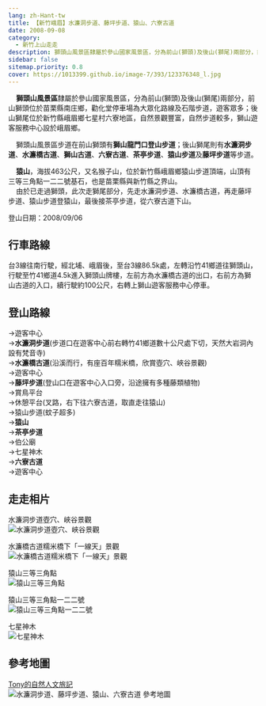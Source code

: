 ```yaml
---
lang: zh-Hant-tw
title: 【新竹峨眉】水濂洞步道、藤坪步道、猿山、六寮古道
date: 2008-09-08
category: 
  - 新竹上山走走
description: 獅頭山風景區隸屬於參山國家風景區，分為前山(獅頭)及後山(獅尾)兩部分，前山獅頭位於苗栗縣南庄鄉，勸化堂停車場為大眾化路線及石階步道，遊客眾多；後山獅尾位於新竹縣峨眉鄉七星村六寮地區，自然步道較多，獅山遊客服務中心設於峨眉鄉。後山獅尾則有水濂洞步道、水濂橋古道、獅山古道、六寮古道、茶亭步道、猿山步道及藤坪步道等步道。
sidebar: false
sitemap.priority: 0.8
cover: https://1013399.github.io/image-7/393/123376348_l.jpg
---
```


    **獅頭山風景區**隸屬於參山國家風景區，分為前山(獅頭)及後山(獅尾)兩部分，前山獅頭位於苗栗縣南庄鄉，勸化堂停車場為大眾化路線及石階步道，遊客眾多；後山獅尾位於新竹縣峨眉鄉七星村六寮地區，自然景觀豐富，自然步道較多，獅山遊客服務中心設於峨眉鄉。  

<!-- more -->

    獅頭山風景區步道在前山獅頭有**獅山龍門口登山步道**；後山獅尾則有**水濂洞步道**、**水濂橋古道**、**獅山古道**、**六寮古道**、**茶亭步道**、**猿山步道**及**藤坪步道**等步道。  

    **猿山**，海拔463公尺，又名猴子山，位於新竹縣峨眉鄉猿山步道頂端，山頂有三等三角點一二二號基石，也是苗栗縣與新竹縣之界山。  
    由於已走過獅頭，此次走獅尾部分，先走水濂洞步道、水濂橋古道，再走藤坪步道、猿山步道登猿山，最後接茶亭步道，從六寮古道下山。

登山日期：2008/09/06

## 行車路線
台3線往南行駛，經北埔、峨眉後，至台3線86.5k處，左轉沿竹41鄉道往獅頭山，行駛至竹41鄉道4.5k進入獅頭山牌樓，左前方為水濂橋古道的出口，右前方為獅山古道的入口，續行駛約100公尺，右轉上獅山遊客服務中心停車。

## 登山路線
→遊客中心  
→**水濂洞步道**(步道口在遊客中心前右轉竹41鄉道數十公尺處下切，天然大岩洞內設有梵音寺)  
→**水濂橋古道**(沿溪而行，有座百年糯米橋，欣賞壺穴、峽谷景觀)  
→遊客中心  
→**藤坪步道**(登山口在遊客中心入口旁，沿途擁有多種藤類植物)  
→賞鳥平台  
→休憩平台(叉路，右下往六寮古道，取直走往猿山)  
→猿山步道(蚊子超多)  
→**猿山**  
→**茶亭步道**  
→伯公廟  
→七星神木  
→**六寮古道**  
→遊客中心

## 走走相片
水濂洞步道壺穴、峽谷景觀  
![水濂洞步道壺穴、峽谷景觀](https://1013399.github.io/image-7/393/123376348_l.jpg)

水濂橋古道糯米橋下「一線天」景觀  
![水濂橋古道糯米橋下「一線天」景觀](https://1013399.github.io/image-7/393/123376416_l.jpg)

猿山三等三角點  
![猿山三等三角點](https://1013399.github.io/image-7/393/123376459_l.jpg)

猿山三等三角點一二二號  
![猿山三等三角點一二二號](https://1013399.github.io/image-7/393/123376539_l.jpg)

七星神木  
![七星神木](https://1013399.github.io/image-7/393/123376540_l.jpg)

## 參考地圖
[Tony的自然人文旅記](http://www.tonyhuang39.com/tony0393.html)  
![水濂洞步道、藤坪步道、猿山、六寮古道 參考地圖](https://1013399.github.io/image-7/393/123376563_l.jpg)